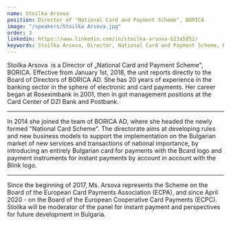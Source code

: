 ```yaml
---
name: Stoilka Arsova
position: Director of "National Card and Payment Scheme", BORICA
image: "/speakers/Stoilka Arsova.jpg"
order: 3
linkedin: https://www.linkedin.com/in/stoilka-arsova-b23a5852/
keywords: Stoilka Arsova, Director, National Card and Payment Scheme, BORICA, LinkedIn, banking sector, electronic payments, card payments, Roseximbank, DZI Bank, Postbank, BORICA AD, bcard, Blink, European Card Payment Association, European Card Payment Cooperation, instant payments, Bulgaria, moderator, panel
---
```


Stoilka Arsova  is a Director of „National Card and Payment Scheme", BORICA. Effective from
January 1st, 2018, the unit reports directly to the Board of Directors of BORICA AD. She has 20
years of experience in the banking sector in the sphere of electronic and card payments. Her
career began at Roseximbank in 2001, then in got management positions at the Card Center of
DZI Bank and Postbank.

---

In 2014 she joined the team of BORICA AD, where she headed the
newly formed "National Card Scheme". The directorate aims at developing rules and new
business models to support the implementation on the Bulgarian market of new services and
transactions of national importance, by introducing an entirely Bulgarian card for payments with
the Bcard logo and payment instruments for instant payments by account in account with the
Blink logo.

---

Since the beginning of 2017, Ms. Arsova represents the Scheme on the Board of the
European Card Payments Association (ECPA), and since April 2020 - on the Board of the
European Cooperative Card Payments (ECPC).
Stoilka will be moderator of the panel for instant payment and perspectives for future
development in Bulgaria.
